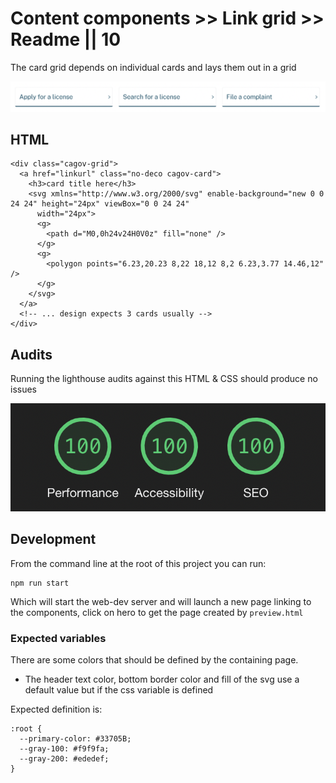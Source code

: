 # Content components >> Link grid >> Readme || 10

The card grid depends on individual cards and lays them out in a grid

<img src="img/card-grid.png">

## HTML

```
<div class="cagov-grid">
  <a href="linkurl" class="no-deco cagov-card">
    <h3>card title here</h3>
    <svg xmlns="http://www.w3.org/2000/svg" enable-background="new 0 0 24 24" height="24px" viewBox="0 0 24 24"
      width="24px">
      <g>
        <path d="M0,0h24v24H0V0z" fill="none" />
      </g>
      <g>
        <polygon points="6.23,20.23 8,22 18,12 8,2 6.23,3.77 14.46,12" />
      </g>
    </svg>
  </a>
  <!-- ... design expects 3 cards usually -->
</div>
```

## Audits

Running the lighthouse audits against this HTML & CSS should produce no issues

<img src="img/grid-audit.png">

## Development

From the command line at the root of this project you can run:
```
npm run start
```
Which will start the web-dev server and will launch a new page linking to the components, click on hero to get the page created by ```preview.html```

### Expected variables

There are some colors that should be defined by the containing page. 

- The header text color, bottom border color and fill  of the svg use a default value but if the css variable is defined

Expected definition is:

```
:root {
  --primary-color: #33705B;
  --gray-100: #f9f9fa;
  --gray-200: #ededef;
}
```